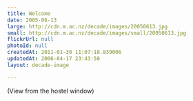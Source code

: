 ```yaml
---
title: Welcome
date: 2005-06-13
large: http://cdn.m.ac.nz/decade/images/20050613.jpg
small: http://cdn.m.ac.nz/decade/images/small/20050613.jpg
flickrUrl: null
photoId: null
createdAt: 2011-01-30 11:07:18.839006
updatedAt: 2006-04-17 23:43:50
layout: decade-image

---
```

(View from the hostel window)
